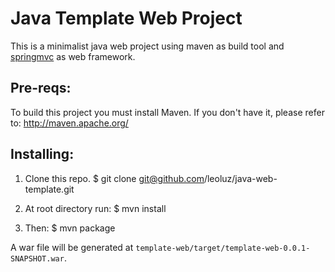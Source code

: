 Java Template Web Project
=========================

This is a minimalist java web project using maven as build tool and [springmvc][1] as web framework.

Pre-reqs:
--------

To build this project you must install Maven. If you don't have it, please refer to:
http://maven.apache.org/

Installing:
----------

1. Clone this repo.
    $ git clone git@github.com/leoluz/java-web-template.git

2. At root directory run:
    $ mvn install

3. Then:
    $ mvn package 

A war file will be generated at `template-web/target/template-web-0.0.1-SNAPSHOT.war`.

[1]: http://www.springsource.org/       "Spring"
